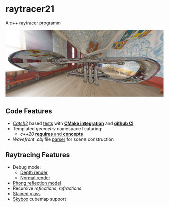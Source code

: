 # raytracer21

A *c++* raytracer programm

![alt text](https://github.com/BlackSamorez/raytracer21/blob/main/examples/trumpet/full.png?raw=true)

## Code Features

* [*Catch2*](https://github.com/catchorg/Catch2) based [tests](/tests/reader/test_reader.cpp) with [**CMake integration**](/tests/CMakeLists.txt) and [**github CI**](/.github/workflows/cmake.yml)
* Templated *geometry* namespace featuring:
  * *c++20* [**requires** and **concepts**](/src/geometry/vector.h)
* *Wavefront .obj* file [parser](/src/scene/reader.cpp) for scene construction

## Raytracing Features

* Debug mode: 
  * [Depth render](/tests/debug_mode/scenes/classic_box/depth.png)
  * [Normal render](/tests/debug_mode/scenes/classic_box/normal.png)
* [Phong reflection model](https://en.wikipedia.org/wiki/Phong_reflection_model)
* Recursive *reflections*, *refractions*
* [Stained glass](https://github.com/BlackSamorez/raytracer21/blob/main/examples/dgap/full.png?raw=true)
* [Skybox](/src/scene/skybox.h) cubemap support
